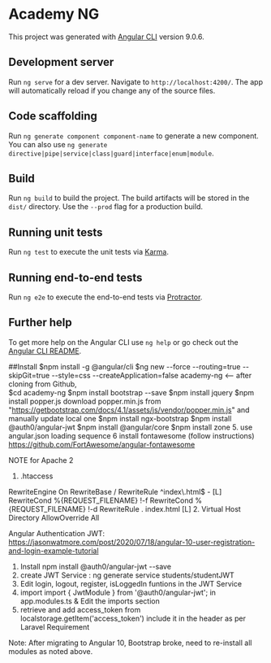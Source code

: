# Academy NG

This project was generated with [Angular CLI](https://github.com/angular/angular-cli) version 9.0.6.

## Development server

Run `ng serve` for a dev server. Navigate to `http://localhost:4200/`. The app will automatically reload if you change any of the source files.

## Code scaffolding

Run `ng generate component component-name` to generate a new component. You can also use `ng generate directive|pipe|service|class|guard|interface|enum|module`.

## Build

Run `ng build` to build the project. The build artifacts will be stored in the `dist/` directory. Use the `--prod` flag for a production build.

## Running unit tests

Run `ng test` to execute the unit tests via [Karma](https://karma-runner.github.io).

## Running end-to-end tests

Run `ng e2e` to execute the end-to-end tests via [Protractor](http://www.protractortest.org/).

## Further help

To get more help on the Angular CLI use `ng help` or go check out the [Angular CLI README](https://github.com/angular/angular-cli/blob/master/README.md).

##Install
$npm install -g @angular/cli 
$ng new --force --routing=true --skipGit=true --style=css  --createApplication=false academy-ng <-- after cloning from Github,  
$cd academy-ng 
$npm install bootstrap --save 
$npm install jquery 
$npm install popper.js 
  download popper.min.js from "https://getbootstrap.com/docs/4.1/assets/js/vendor/popper.min.js" and manually update local one 
$npm install ngx-bootstrap 
$npm install   @auth0/angular-jwt 
$npm install @angular/core 
$npm install zone 
  5. use angular.json loading sequence 
  6 install fontawesome (follow instructions) https://github.com/FortAwesome/angular-fontawesome 

<!--
  This tutorial uses bootstrap@3, need to work on bootstrap v4 Classes do not work on bootstrap v4
  1. create the project $ng new proj
  2. import bootstrap styles : check styles.css or angular.json styles and scripts section
  https://www.smashingmagazine.com/2019/02/angular-application-bootstrap/ 
  2. create the model student.ts: new text file in models folder
  3. create list students component: $ng g c students/list-students --skipTests=true --flat=true
  5. pupulate sample data in list-students.ts file
  6. display students in list-students.html file
  7. edit routing app.module.ts 
  8. edit app.component.html include router-outlet
  create student:
  1. create new create-student component: $ng g c students/create-student --skipTests=true --flat=true
  2. edit create-student.html form
  3. link forms with model "ngForm" and ngModel tags
  4. bind the submit event to saveStudent method pass template ref variable
  5. create the saveStudent method in create-student.ts
  6. use bsDatePicker from ngx-bootstrap , check website for docs, and how to configure
-------------------------------------------------------------------------------
Event Emitter : https://ultimatecourses.com/blog/component-events-event-emitter-output-angular-2
~~~~~~~~~~~~~~~
1. child source (Sender) need to define output @Output() notify : EventEmitter<number> = new EventEmitter<number>();  see display-student.component.ts
2. use this.notify.emit(..) to send the event
3. in parent html, <app-display-student [student]="std" (notify)="handleNotify($event)" ></app-display-student>;the method handleNotify in the parent ts file
4. handleNotify(count){ localcount = count} ; input parameter is of basic type

Messages between components: https://jasonwatmore.com/post/2019/02/07/angular-7-communicating-between-components-with-observable-subject
~~~~~~~~~~~~~~~~~~~~~~~~~~~~~
1. create message service $ng g s home/alert 
2. create message queue as Subject in service AlertService 
3. on reciever, home/alert.component.ts , inject on constructor, get the queue subject, subscribe, unsubscribe onDestroy, display on html page alert.component.html
4. Sender (Anycomponent), inject on constructor, use postMessage or clearMessages to send messages

SubModule, accessed url /sub-module
~~~~~~~~~~~~~~~~~~~~~~~~~~~~~~~~~~~
1. create module and routing e.g user/user.module.ts, user/user-routing.module.ts   $ng g m <module-folder>/<module-name>  --flat=true
2. in parent app-routing.module.ts, add this line to the usersRoutes[] := {path:'users' , loadChildren: userModule, canActivate: [AuthGuard]} and     imports: [RouterModule.forChild(usersRoutes)], in the *NgModule
3. in <module> i.e. users.module.ts, load all components and the module routing class ex. UsersRoutingModule in the imports section
4. add the line {path:'users' , loadChildren: userModule}, as part of the app modules routes i.e. app-routing.module.ts

Make tiles inherited accross modules
~~~~~~~~~~~~~~~~~~~~~~~~~~~~~~~~~~~~
1. create a component in the new module i.e. tiles/users-header.component.ts; remove html/css files
2. make the class "export class UsersHeaderComponent extens HeaderComponent"
3. in the class UsersHeaderComponent, change the references to html, css to point to the global html/css files i.e. ../../../tiles/header.component.html/css could use absolute start from /src/... or relative ../../../tiles/header/

 Form Validation:
~~~~~~~~~~~~~~~~
   Custom Validation:
   1. declare new CustomValidation Class : /validators/student.validator.ts
   2. implement validate(control: AbstractControl):  method (Learn about it)
   3. import and load the class in app.module.ts @NgModule section
   4. use the Validator selector in html tags

Service:
~~~~~~~~~~~~~~
1. create a service.ts file 
2. register service in app.module.ts 
3. call the service in component.ts class in ngOnInit()

Form Navigation:
~~~~~~~~~~~~~~~~
 Child and parent between List and Display student

Form Navigation Guarding:
1. Creating navigation guard class createStudentCanDeactivateGuardService = ng g c ....
2. Implement the canDeactivate method
3. in app.module.ts import the module, add to providers, add to route as canDeactivate
4. Note: won't work if new address on address bar internal or external

Search Filtering:
(Pipe not recommended) Performance issues
1. create search html block list-student -- bind it with ListComponent "define search term"
2. create search pipe filter class ,Annotate @Pipe, Register app.Module.ts in declaration section
3. in the list-students.html add *ngFor="let student of students | studentFilter:searchTerm"
4. in the Fitler class , Pure change doesn't re-evaluate the filter pipe, Impure change do re-evaluate, Pure change is change that 

Passing Parameters:
~~~~~~~~~~~~~~~~~~
1. use queryParams ex. list.onClick() or list.html
2. use queryParamsHandling preserve|merge ex. details.goBack() or links in html goNext()
3. use queryParamMap to get parameters (after ?) and paramMap to get optional parameters (after ;)

Observables ()
~~~~~~~~~~~~~
Observables provide support for passing messages between publishers and subscribers in your application
subscribe : asynchronous execution of a function, hint use anonymous block {} to include more lines of code or just a method

Resolver:
~~~~~~~~~~
1. create reslover class StudentListResolverService as a service
2. Register it in providers section app.module.ts
3. Add resolver to the route in app.module.ts
4. read prefetched data from activated route
the resolver holds the link before navigation to fetch the data (including delay) before it routes

1. enable tracing to true in app.module.ts RouterModule.forRoot(appRoutes, {enableTracing:true}) method, allows loging at the browser js console 
2. Register Nav start, Nav End Events in app.component.ts 
3. add spinner css style app.component.css , hint: https://loading.io/css to load more spinner examples

Page not Found routing:
~~~~~~~~~~~~~~~~~~~~~~~
1. create the component $ng g c pageNotFound
2. Add route in the app.module.ts 
3. Generate CanActivate Guard service studentDetailsGuardService, implement the logic to detect invalid student ID in Activate method
4. Register the guard service in app.module.ts under providers section
5. tie the guardservice to the route path associated with StudentDetails "/students/:sId"
6. test by addressing student/7

Passing Data between Components:
~~~~~~~~~~~~~~~~~~~~~~~~~~~~~~~~
  1. Input Properties
  2. Output Properties
  3. Template Reference Variables
  4. Angular Service
  5. Required Route Parameters /?
  6: Optional Route Parameters /;
  7: Query Parameters 
REST API Test
~~~~~~~~~~~~~~~~~~~~~
NOTE: The Tutorial video is for Angular 5 and old rxjs , this module has been modified to go with latest Angular 9 and rxjs 6
1. install json-server: $sudo npm install -g json-server
2. run json server: $json-server --watch db.json
3. use Fiddler TestMan for testing
4. Import HttpClientModule in app.module.ts and load it under imports section
5. Import HttpClient in the StudentService.ts and inject it in the constructor
6. Implement handleError , hint https://www.positronx.io/angular-error-handling-tutorial-with-examples/
7. Error handling https://blog.angular-university.io/rxjs-error-handling/
8. two versions of how to pass the error through the Observable chain,
version 1, uses encapsulated class (favourite) is used 
Version 2, uses union <Array | string>
9. Use interceptor as per 6 above , and handle errors as per 7 above
10. 

Firebase scripts:
<!-- The core Firebase JS SDK is always required and must be listed first -->
<script src="/__/firebase/7.13.1/firebase-app.js"></script>

<!-- TODO: Add SDKs for Firebase products that you want to use
     https://firebase.google.com/docs/web/setup#available-libraries -->
<script src="/__/firebase/7.13.1/firebase-analytics.js"></script>

<!-- Initialize Firebase 
<script src="/__/firebase/init.js"></script>
-->

NOTE for Apache 2
1. .htaccess 
<IfModule mod_rewrite.c>
  RewriteEngine On
  RewriteBase /
  RewriteRule ^index\.html$ - [L]
  RewriteCond %{REQUEST_FILENAME} !-f
  RewriteCond %{REQUEST_FILENAME} !-d
  RewriteRule . index.html [L]
</IfModule>
2. Virtual Host Directory
<Directory "/var/www/html">
  AllowOverride All
</Directory>


Angular Authentication JWT: https://jasonwatmore.com/post/2020/07/18/angular-10-user-registration-and-login-example-tutorial
1. Install npm install @auth0/angular-jwt --save
2. create JWT Service : ng generate service students/studentJWT
3. Edit login, logout, register, isLoggedIn funtions in the JWT Service
4. import import { JwtModule } from '@auth0/angular-jwt'; in app.modules.ts & Edit the imports section
5. retrieve and add access_token from localstorage.getItem('access_token') include it in the header as per Laravel Requirement




Note: After migrating to Angular 10, Bootstrap broke, need to re-install all modules as noted above.